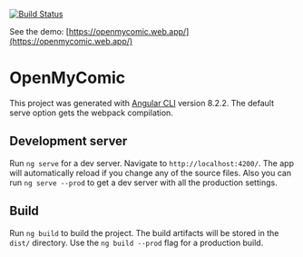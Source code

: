 [![Build Status](https://travis-ci.org/alvarofelipe12/openMyComic.svg?branch=master)](https://travis-ci.org/alvarofelipe12/openMyComic)

See the demo: [https://openmycomic.web.app/](https://openmycomic.web.app/)

# OpenMyComic

This project was generated with [Angular CLI](https://github.com/angular/angular-cli) version 8.2.2. The default serve option gets the webpack compilation.

## Development server

Run `ng serve` for a dev server. Navigate to `http://localhost:4200/`. The app will automatically reload if you change any of the source files. Also you can run `ng serve --prod` to get a dev server with all the production settings.

## Build

Run `ng build` to build the project. The build artifacts will be stored in the `dist/` directory. Use the `ng build --prod` flag for a production build.

